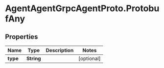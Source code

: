 # AgentAgentGrpcAgentProto.ProtobufAny

## Properties

Name | Type | Description | Notes
------------ | ------------- | ------------- | -------------
**type** | **String** |  | [optional] 


